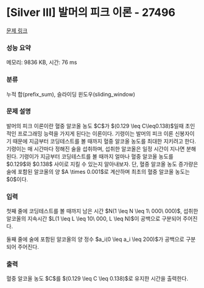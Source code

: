 # [Silver III] 발머의 피크 이론 - 27496 

[문제 링크](https://www.acmicpc.net/problem/27496) 

### 성능 요약

메모리: 9836 KB, 시간: 76 ms

### 분류

누적 합(prefix_sum), 슬라이딩 윈도우(sliding_window)

### 문제 설명

<p>발머의 피크 이론이란 혈중 알코올 농도 $C$가 $(0.129 \leq C\leq0.138)$일때 초인적인 프로그래밍 능력을 가지게 된다는 이론이다. 기령이는 발머의 피크 이론 신봉자이기 때문에 지금부터 코딩테스트를 볼 때까지 혈중 알코올 농도를 최대한 지키려고 한다. 기령이는 매 시간마다 정해진 술을 섭취하며, 섭취한 알코올은 일정 시간이 지나면 분해된다. 기령이가 지금부터 코딩테스트를 볼 때까지 얼마나 혈중 알코올 농도를 $0.129$와 $0.138$ 사이로 지킬 수 있는지 알아내보자. 단, 혈중 알코올 농도 증가량은 술에 포함된 알코올의 양 $A \times 0.001$로 계산하며 최초의 혈중 알코올 농도는 $0$이다.</p>

### 입력 

 <p>첫째 줄에 코딩테스트를 볼 때까지 남은 시간 $N(1 \leq N \leq 1\ 000\ 000)$, 섭취한 알코올의 지속시간 $L(1 \leq L \leq 10\ 000, L \leq N)$이 공백으로 구분되어 주어진다.</p>

<p>둘째 줄에 술에 포함된 알코올의 양 정수 $a_i(0 \leq a_i \leq 200)$가 공백으로 구분되어 주어진다.</p>

### 출력 

 <p>혈중 알코올 농도 $C$를 $(0.129 \leq C \leq 0.138)$로 유지한 시간을 출력한다.</p>

